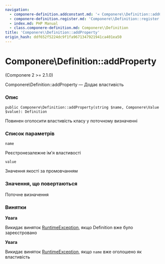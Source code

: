 ```yaml
---
navigation:
  - componere-definition.addconstant.md: '« Componere\\Definition::addConstant'
  - componere-definition.register.md: 'Componere\\Definition::register »'
  - index.md: PHP Manual
  - class.componere-definition.md: Componere\\Definition
title: 'Componere\\Definition::addProperty'
origin_hash: ddf652f5224dc9f1fa9671347921941ca401ea50
---
```

# Componere\\Definition::addProperty

(Componere 2 >= 2.1.0)

Componere\\Definition::addProperty — Додає властивість

### Опис

```methodsynopsis
public Componere\Definition::addProperty(string $name, Componere\Value $value): Definition
```

Повинен оголосити властивість класу у поточному визначенні

### Список параметрів

`name`

Реєстронезалежне ім'я властивості

`value`

Значення якості за промовчанням

### Значення, що повертаються

Поточне визначення

### Винятки

**Увага**

Викидає виняток [RuntimeException](class.runtimeexception.md), якщо Definition вже було зареєстровано

**Увага**

Викидає виняток [RuntimeException](class.runtimeexception.md), якщо `name` вже оголошено як властивість
